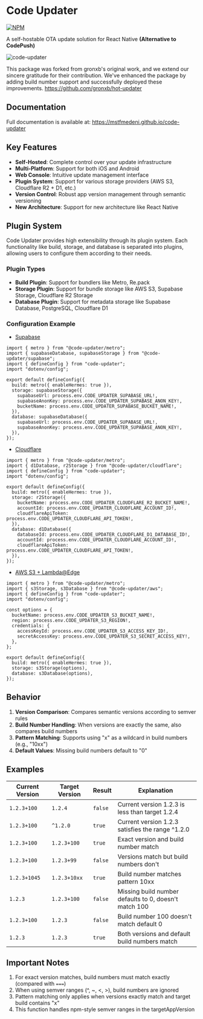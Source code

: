   # Code Updater
  
[![NPM](https://img.shields.io/npm/v/code-updater)](https://www.npmjs.com/package/code-updater)

  A self-hostable OTA update solution for React Native **(Alternative to CodePush)**

  ![code-updater](https://raw.githubusercontent.com/mstfmedeni/code-updater/main/demo.gif)


This package was forked from gronxb's original work, and we extend our sincere gratitude for their contribution. We've enhanced the package by adding build number support and successfully deployed these improvements.
https://github.com/gronxb/hot-updater


  ## Documentation

  Full documentation is available at:
  https://mstfmedeni.github.io/code-updater

  ## Key Features

  - **Self-Hosted**: Complete control over your update infrastructure
  - **Multi-Platform**: Support for both iOS and Android
  - **Web Console**: Intuitive update management interface
  - **Plugin System**: Support for various storage providers (AWS S3, Cloudflare R2 + D1, etc.)
  - **Version Control**: Robust app version management through semantic versioning
  - **New Architecture**: Support for new architecture like React Native


  ## Plugin System

  Code Updater provides high extensibility through its plugin system. Each functionality like build, storage, and database is separated into plugins, allowing users to configure them according to their needs.

  ### Plugin Types

  - **Build Plugin**: Support for bundlers like Metro, Re.pack
  - **Storage Plugin**: Support for bundle storage like AWS S3, Supabase Storage, Cloudflare R2 Storage
  - **Database Plugin**: Support for metadata storage like Supabase Database, PostgreSQL, Cloudflare D1

  ### Configuration Example

  * [Supabase](https://mstfmedeni.github.io/code-updater/guide/providers/1_supabase.html)
  ```tsx
  import { metro } from "@code-updater/metro";
  import { supabaseDatabase, supabaseStorage } from "@code-updater/supabase";
  import { defineConfig } from "code-updater";
  import "dotenv/config";

  export default defineConfig({
    build: metro({ enableHermes: true }),
    storage: supabaseStorage({
      supabaseUrl: process.env.CODE_UPDATER_SUPABASE_URL!,
      supabaseAnonKey: process.env.CODE_UPDATER_SUPABASE_ANON_KEY!,
      bucketName: process.env.CODE_UPDATER_SUPABASE_BUCKET_NAME!,
    }),
    database: supabaseDatabase({
      supabaseUrl: process.env.CODE_UPDATER_SUPABASE_URL!,
      supabaseAnonKey: process.env.CODE_UPDATER_SUPABASE_ANON_KEY!,
    }),
  });
  ```

* [Cloudflare](https://mstfmedeni.github.io/code-updater/guide/providers/2_cloudflare.html)
```tsx
import { metro } from "@code-updater/metro";
import { d1Database, r2Storage } from "@code-updater/cloudflare";
import { defineConfig } from "code-updater";
import "dotenv/config";

export default defineConfig({
  build: metro({ enableHermes: true }),
  storage: r2Storage({
    bucketName: process.env.CODE_UPDATER_CLOUDFLARE_R2_BUCKET_NAME!,
    accountId: process.env.CODE_UPDATER_CLOUDFLARE_ACCOUNT_ID!,
    cloudflareApiToken: process.env.CODE_UPDATER_CLOUDFLARE_API_TOKEN!,
  }),
  database: d1Database({
    databaseId: process.env.CODE_UPDATER_CLOUDFLARE_D1_DATABASE_ID!,
    accountId: process.env.CODE_UPDATER_CLOUDFLARE_ACCOUNT_ID!,
    cloudflareApiToken: process.env.CODE_UPDATER_CLOUDFLARE_API_TOKEN!,
  }),
});
```

* [AWS S3 + Lambda@Edge](https://mstfmedeni.github.io/code-updater/guide/providers/3_aws-s3-lambda-edge.html)
```tsx
import { metro } from "@code-updater/metro";
import { s3Storage, s3Database } from "@code-updater/aws";
import { defineConfig } from "code-updater";
import "dotenv/config";

const options = {
  bucketName: process.env.CODE_UPDATER_S3_BUCKET_NAME!,
  region: process.env.CODE_UPDATER_S3_REGION!,
  credentials: {
    accessKeyId: process.env.CODE_UPDATER_S3_ACCESS_KEY_ID!,
    secretAccessKey: process.env.CODE_UPDATER_S3_SECRET_ACCESS_KEY!,
  },
};

export default defineConfig({
  build: metro({ enableHermes: true }),
  storage: s3Storage(options),
  database: s3Database(options),
});
```


## Behavior

1. **Version Comparison**: Compares semantic versions according to semver rules
2. **Build Number Handling**: When versions are exactly the same, also compares build numbers
3. **Pattern Matching**: Supports using "x" as a wildcard in build numbers (e.g., "10xx")
4. **Default Values**: Missing build numbers default to "0"

## Examples

| Current Version | Target Version | Result | Explanation |
|-----------------|---------------|--------|-------------|
| `1.2.3+100` | `1.2.4` | `false` | Current version 1.2.3 is less than target 1.2.4 |
| `1.2.3+100` | `^1.2.0` | `true` | Current version 1.2.3 satisfies the range ^1.2.0 |
| `1.2.3+100` | `1.2.3+100` | `true` | Exact version and build number match |
| `1.2.3+100` | `1.2.3+99` | `false` | Versions match but build numbers don't |
| `1.2.3+1045` | `1.2.3+10xx` | `true` | Build number matches pattern 10xx |
| `1.2.3` | `1.2.3+100` | `false` | Missing build number defaults to 0, doesn't match 100 |
| `1.2.3+100` | `1.2.3` | `false` | Build number 100 doesn't match default 0 |
| `1.2.3` | `1.2.3` | `true` | Both versions and default build numbers match |

## Important Notes

1. For exact version matches, build numbers must match exactly (compared with `===`)
2. When using semver ranges (^, ~, <, >), build numbers are ignored
3. Pattern matching only applies when versions exactly match and target build contains "x"
4. This function handles npm-style semver ranges in the targetAppVersion

